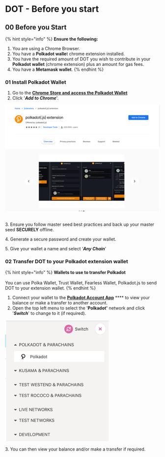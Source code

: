 # DOT - Before you start

## 00 **Before you Start**

{% hint style="info" %}
**Ensure the following:**

1. You are using a Chrome Browser.
2. You have a **Polkadot walle**t chrome extension installed.
3. You have the required amount of DOT you wish to contribute in your **Polkadot wallet** (chrome extension) plus an amount for gas fees.
4. You have a **Metamask wallet**.
{% endhint %}

### 01 Install Polkadot Wallet

1. Go to the [**Chrome Store and access the Polkadot Wallet**](https://chrome.google.com/webstore/detail/polkadot%7Bjs%7D-extension/mopnmbcafieddcagagdcbnhejhlodfdd)
2. Click '_**Add to Chrome**_'.

![](<../../../.gitbook/assets/image (7).png>)

\
3\. Ensure you follow master seed best practices and back up your master seed **SECURELY** offline.

4\. Generate a secure password and create your wallet.

5\. Give your wallet a name and select ‘_**Any Chain**_'‌

### 02 Transfer DOT to your Polkadot extension wallet <a href="#02-transfer-ksm-to-your-polkadot-extension-wallet" id="02-transfer-ksm-to-your-polkadot-extension-wallet"></a>

{% hint style="info" %}
**Wallets to use to transfer Polkadot**\
\
You can use Polka Wallet, Trust Wallet, Fearless Wallet, Polkadot.js to send DOT to your extension wallet.
{% endhint %}

1. Connect your wallet to the [**Polkadot Account App**](https://polkadot.js.org/apps/#/accounts) **** to view your balance or make a transfer to another account.
2. Open the top left menu to select the '**Polkadot'** network and click '_**Switch**_' to change to it (if required).

![](<../../../.gitbook/assets/Screenshot 2021-11-02 at 13.30.23.png>)

3\. You can then view your balance and/or make a transfer if required.
